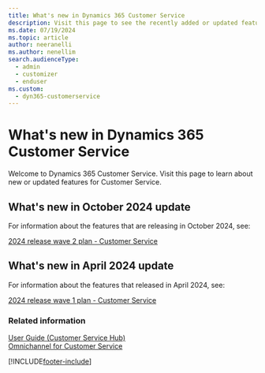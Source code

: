 ```yaml
---
title: What's new in Dynamics 365 Customer Service
description: Visit this page to see the recently added or updated features in Dynamics 365 Customer Service.
ms.date: 07/19/2024
ms.topic: article
author: neeranelli
ms.author: nenellim
search.audienceType: 
  - admin
  - customizer
  - enduser
ms.custom: 
  - dyn365-customerservice
---
```


# What's new in Dynamics 365 Customer Service

Welcome to Dynamics 365 Customer Service. Visit this page to learn about new or updated features for Customer Service.

## What's new in October 2024 update

For information about the features that are releasing in October 2024, see:

[2024 release wave 2 plan - Customer Service](dynamics365/release-plan/2024wave2/service/dynamics365-customer-service/planned-features)

## What's new in April 2024 update

For information about the features that released in April 2024, see:

[2024 release wave 1 plan - Customer Service](/dynamics365/release-plan/2024wave1/service/dynamics365-customer-service/)

### Related information

[User Guide (Customer Service Hub)](../use/user-guide-customer-service-hub.md)  
[Omnichannel for Customer Service](introduction-omnichannel.md)  


[!INCLUDE[footer-include](../../includes/footer-banner.md)]
